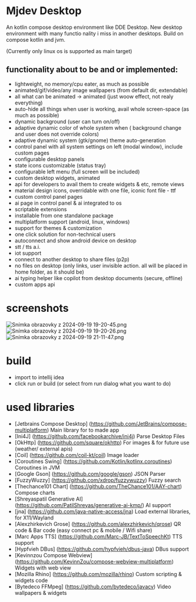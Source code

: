 # Mjdev Desktop

An kotlin compose desktop environment like DDE Desktop.
New desktop environment with many functio
nality i miss in another desktops.
Build on compose kotlin and jvm.

(Currently only linux os is supported as main target)

## functionality about to be and or implemented:

- lightweight, no memory/cpu eater, as much as possible
- animated/gif/video/any image wallpapers (from default dir, extendable)
- all what can be animated -> animated (just woow effect, not realy everything)
- auto-hide all things when user is working, avail whole screen-space (as much as possible)
- dynamic background (user can turn on/off)
- adaptive dynamic color of whole system when ( background change and user does not override colors)
- adaptive dynamic system (gtk/gnome) theme auto-generation
- control panel with all system settings on left (modal window), include custom pages
- configurable desktop panels
- state icons customizable (status tray)
- configurable left menu (full screen will be included)
- custom desktop widgets, animated
- api for developers to avail them to create widgets & etc, remote views
- material design icons, overridable with one file, iconic font file - ttf
- custom control panel pages
- ai page in control panel & ai integrated to os
- scriptable extensions
- installable from one standalone package
- multiplatform support (android, linux, windows)
- support for themes & customization
- one click solution for non-technical users
- autoconnect and show android device on desktop
- stt / tts a.i.
- iot support
- connect to another desktop to share files (p2p)
- no files on desktop (only links, user invisible action. all will be placed in home folder, as it should be)
- ai typing helper like copilot from desktop documents (secure, offline)
- custom apps api

# screenshots

![Snímka obrazovky z 2024-09-19 19-20-45.png](screenshots/Sn%C3%ADmka%20obrazovky%20z%202024-09-19%2019-20-45.png)
![Snímka obrazovky z 2024-09-19 19-20-26.png](screenshots/Sn%C3%ADmka%20obrazovky%20z%202024-09-19%2019-20-26.png)
![Snímka obrazovky z 2024-09-19 21-11-47.png](screenshots/Sn%C3%ADmka%20obrazovky%20z%202024-09-19%2021-11-47.png)

# build

- import to intellij idea
- click run or build (or select from run dialog what you want to do)

# used libraries

- [Jetbrains Compose Desktop] (https://github.com/JetBrains/compose-multiplatform)
  Main library for to made app
- [Ini4J] (https://github.com/facebookarchive/ini4j)
  Parse Desktop Files
- [OkHttp] (https://github.com/square/okhttp)
  For images & for future use (weather/ external apis)
- [Coil] (https://github.com/coil-kt/coil)
  Image loader
- [Coroutines Swing] (https://github.com/Kotlin/kotlinx.coroutines)
  Coroutines in JVM
- [Google Gson] (https://github.com/google/gson)
  JSON Parser
- [FuzzyWuzzy] (https://github.com/xdrop/fuzzywuzzy)
  Fuzzy search
- [Thechance101 Chart] (https://github.com/TheChance101/AAY-chart)
  Compose charts
- [Shreyaspatil Generative AI] (https://github.com/PatilShreyas/generative-ai-kmp/)
  AI support
- [jna] (https://github.com/java-native-access/jna)
  Load external libraries, for X11/Wayland
- [Alexzhirkevich Grose] (https://github.com/alexzhirkevich/qrose)
  QR code & Bar code (easy connect pc & mobile / Wifi share)
- [Marc Apps TTS] (https://github.com/Marc-JB/TextToSpeechKt)
  TTS support
- [Hypfvieh DBus] (https://github.com/hypfvieh/dbus-java)
  DBus support
- [Kevinnzou Compose Webview] (https://github.com/KevinnZou/compose-webview-multiplatform)
  Widgets with web view
- [Mozilla Rhino] (https://github.com/mozilla/rhino)
  Custom scripting & widgets code
- [Bytedeco FFMpeg] (https://github.com/bytedeco/javacv)
  Video wallpapers & widgets